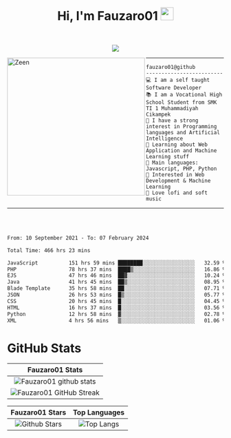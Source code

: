 <h1 align="center">
Hi, I'm Fauzaro01
  <img src="https://media.giphy.com/media/hvRJCLFzcasrR4ia7z/giphy.gif" width="30"></h1>
<br/>

<p align="center">
  <a href="https://github.com/DenverCoder1/readme-typing-svg">
    <img src="https://readme-typing-svg.herokuapp.com?lines=Chill%20and%20Coding;Full+Stack+Web+Developer;Student;Software%20Develover;Always%20learning%20new%20things&center=true&width=380&height=45"></a>
</p>

<img align="left" src="https://media.tenor.com/LNrMsLTFICEAAAAi/elysia.gif" alt="Zeen" width="320" height="320" />
<hr>

```
fauzaro01@github
-------------------------
💻 I am a self taught Software Developer
📚 I am a Vocational High School Student from SMK TI 1 Muhammadiyah Cikampek
📝 I have a strong interest in Programming languages and Artificial Intelligence
🌱 Learning about Web Application and Machine Learning stuff
🌟 Main languages: Javascript, PHP, Python
🚩 Interested in Web Development & Machine Learning
🎵 Love lofi and soft music 
```

<hr>
<br>
<br>
<div align="left">
<!--START_SECTION:waka-->

```txt
From: 10 September 2021 - To: 07 February 2024

Total Time: 466 hrs 23 mins

JavaScript          151 hrs 59 mins ████████░░░░░░░░░░░░░░░░░   32.59 %
PHP                 78 hrs 37 mins  ████▒░░░░░░░░░░░░░░░░░░░░   16.86 %
EJS                 47 hrs 46 mins  ██▓░░░░░░░░░░░░░░░░░░░░░░   10.24 %
Java                41 hrs 45 mins  ██▒░░░░░░░░░░░░░░░░░░░░░░   08.95 %
Blade Template      35 hrs 58 mins  ██░░░░░░░░░░░░░░░░░░░░░░░   07.71 %
JSON                26 hrs 53 mins  █▒░░░░░░░░░░░░░░░░░░░░░░░   05.77 %
CSS                 20 hrs 45 mins  █░░░░░░░░░░░░░░░░░░░░░░░░   04.45 %
HTML                16 hrs 37 mins  █░░░░░░░░░░░░░░░░░░░░░░░░   03.56 %
Python              12 hrs 58 mins  ▓░░░░░░░░░░░░░░░░░░░░░░░░   02.78 %
XML                 4 hrs 56 mins   ▒░░░░░░░░░░░░░░░░░░░░░░░░   01.06 %
```

<!--END_SECTION:waka-->
</div>

# GitHub Stats

|                                                            Fauzaro01 Stats                                                            |
| :--------------------------------------------------------------------------------------------------------------------------------------------: |
|        ![Fauzaro01 github stats](https://github-readme-stats.vercel.app/api?username=Fauzaro01&show_icons=true&theme=algolia)        |
|              ![Fauzaro01 GitHub Streak](https://github-readme-streak-stats.herokuapp.com/?user=Fauzaro01&theme=algolia)              |

|                                                                                              Fauzaro01 Stars                                                                                              |                                                           Top Languages                                                           |
| :----------------------------------------------------------------------------------------------------------------------------------------------------------------------------------------------------------------: | :-------------------------------------------------------------------------------------------------------------------------------: |
| ![Github Stars](https://github-readme-stats.vercel.app/api?username=Fauzaro01&show_icons=true&locale=en&count_private=true&hide_rank=true&custom_title=My%20GitHub%20Stats&disable_animations=true&theme=algolia) | ![Top Langs](https://github-readme-stats.vercel.app/api/top-langs/?username=Fauzaro01&langs_count=8&theme=algolia&layout=compact) |

